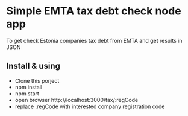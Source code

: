 # Simple EMTA tax debt check node app
To get check Estonia companies tax debt from EMTA and get results in JSON

## Install & using
* Clone this porject
* npm install
* npm start
* open browser http://localhost:3000/tax/:regCode
* replace :regCode with interested company registration code
